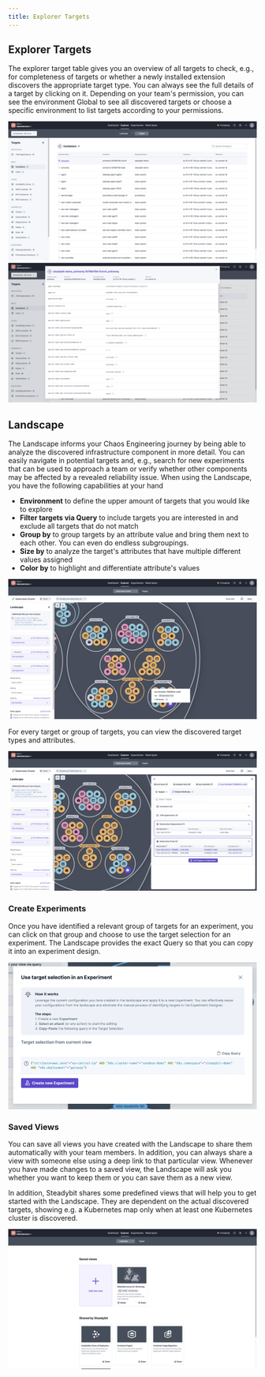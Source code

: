 ```yaml
---
title: Explorer Targets
---
```


## Explorer Targets
The explorer target table gives you an overview of all targets to check, e.g., for completeness of targets or whether a newly installed extension discovers the appropriate target type.
You can always see the full details of a target by clicking on it.
Depending on your team's permission, you can see the environment Global to see all discovered targets or choose a specific environment to list targets according to your permissions.

![Explorer targets listing all target types and discovered targets](explorer-targets.png)
![Target details showing all discovered attributes](explorer-targets-details.png)

## Landscape
The Landscape informs your Chaos Engineering journey by being able to analyze the discovered infrastructure component in more detail.
You can easily navigate in potential targets and, e.g., search for new experiments that can be used to approach a team or verify whether other components may be affected by a revealed reliability issue.
When using the Landscape, you have the following capabilities at your hand

- **Environment** to define the upper amount of targets that you would like to explore
- **Filter targets via Query** to include targets you are interested in and exclude all targets that do not match
- **Group by** to group targets by an attribute value and bring them next to each other. You can even do endless subgroupings.
- **Size by** to analyze the target's attributes that have multiple different values assigned
- **Color by** to highlight and differentiate attribute's values

![Explorer Landscape to analyze your system](explorer-landscape-view.png)

For every target or group of targets, you can view the discovered target types and attributes.

![Landscape to show targets grouped by type and target's attributes](explorer-landscape-details.png)

### Create Experiments
Once you have identified a relevant group of targets for an experiment, you can click on that group and choose to use the target selection for an experiment.
The Landscape provides the exact Query so that you can copy it into an experiment design.

![Creating an experiment from the Landscape.png](explorer-landscape-create-experiment.png)

### Saved Views
You can save all views you have created with the Landscape to share them automatically with your team members.
In addition, you can always share a view with someone else using a deep link to that particular view.
Whenever you have made changes to a saved view, the Landscape will ask you whether you want to keep them or you can save them as a new view.

In addition, Steadybit shares some predefined views that will help you to get started with the Landscape.
They are dependent on the actual discovered targets, showing e.g. a Kubernetes map only when at least one Kubernetes cluster is discovered.

![Landscape views](explorer-landscape-views.png)